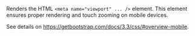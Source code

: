 Renders the HTML `<meta name="viewport" ... />` element.
This element ensures proper rendering and touch zooming on mobile devices. 

See details on <https://getbootstrap.com/docs/3.3/css/#overview-mobile>.